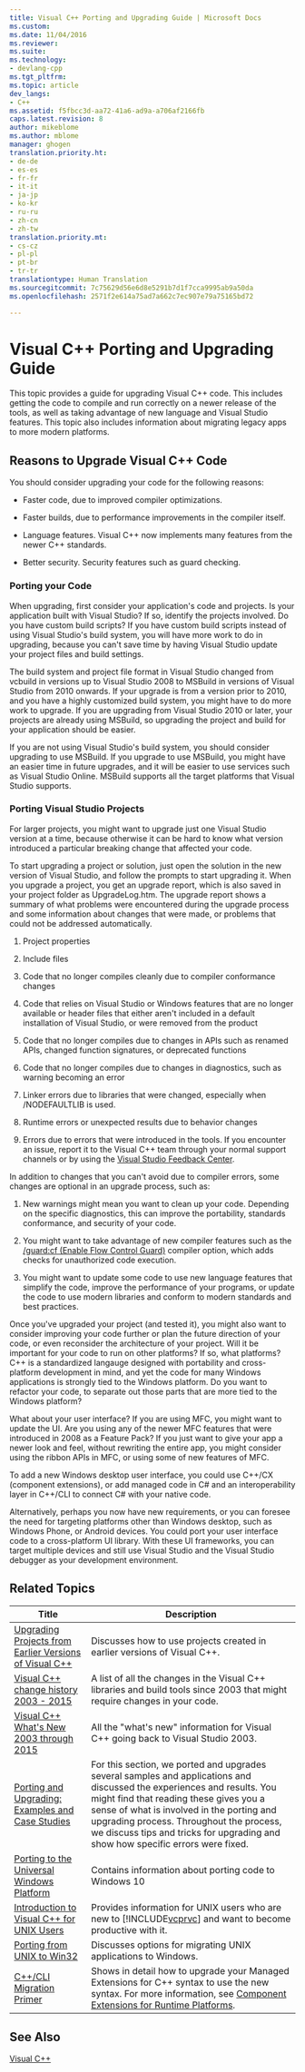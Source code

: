 ```yaml
---
title: Visual C++ Porting and Upgrading Guide | Microsoft Docs
ms.custom: 
ms.date: 11/04/2016
ms.reviewer: 
ms.suite: 
ms.technology:
- devlang-cpp
ms.tgt_pltfrm: 
ms.topic: article
dev_langs:
- C++
ms.assetid: f5fbcc3d-aa72-41a6-ad9a-a706af2166fb
caps.latest.revision: 8
author: mikeblome
ms.author: mblome
manager: ghogen
translation.priority.ht:
- de-de
- es-es
- fr-fr
- it-it
- ja-jp
- ko-kr
- ru-ru
- zh-cn
- zh-tw
translation.priority.mt:
- cs-cz
- pl-pl
- pt-br
- tr-tr
translationtype: Human Translation
ms.sourcegitcommit: 7c75629d56e6d8e5291b7d1f7cca9995ab9a50da
ms.openlocfilehash: 2571f2e614a75ad7a662c7ec907e79a75165bd72

---
```

# Visual C++ Porting and Upgrading Guide
This topic provides a guide for upgrading Visual C++ code. This includes getting the code to compile and run correctly on a newer release of the tools, as well as taking advantage of new language and Visual Studio features. This topic also includes information about migrating legacy apps to more modern platforms.  
  
## Reasons to Upgrade Visual C++ Code  
 You should consider upgrading your code for the following reasons:  
  
-   Faster code, due to improved compiler optimizations.  
  
-   Faster builds, due to performance improvements in the compiler itself.  
  
-   Language features. Visual C++ now implements many features from the newer C++ standards.  
  
-   Better security. Security features such as guard checking.  
  
### Porting your Code  
 When upgrading, first consider your application's code and projects. Is your application built with Visual Studio?  If so, identify the projects involved.  Do you have custom build scripts?  If you have custom build scripts instead of using Visual Studio's build system, you will have more work to do in upgrading, because you can't save time by having Visual Studio update your project files and build settings.  
  
 The build system and project file format in Visual Studio changed from vcbuild in versions up to Visual Studio 2008 to MSBuild in versions of Visual Studio from 2010 onwards. If your upgrade is from a version prior to 2010, and you have a highly customized build system, you might have to do more work to upgrade.  If you are upgrading from Visual Studio 2010 or later, your projects are already using MSBuild, so upgrading the project and build for your application should be easier.  
  
 If you are not using Visual Studio's build system, you should consider upgrading to use MSBuild. If you upgrade to use MSBuild, you might have an easier time in future upgrades, and it will be easier to use services such as Visual Studio Online. MSBuild supports all the target platforms that Visual Studio supports.  
  
### Porting Visual Studio Projects  
 For larger projects, you might want to upgrade just one Visual Studio version at a time, because otherwise it can be hard to know what version introduced a particular breaking change that affected your code.  
  
 To start upgrading a project or solution, just open the solution in the new version of Visual Studio, and follow the prompts to start upgrading it.  When you upgrade a project, you get an upgrade report, which is also saved in your project folder as UpgradeLog.htm. The upgrade report shows a summary of what problems were encountered during the upgrade process and some information about changes that were made, or problems that could not be addressed automatically.  
  
1.  Project properties  
  
2.  Include files  
  
3.  Code that no longer compiles cleanly due to compiler conformance changes  
  
4.  Code that relies on Visual Studio or Windows features that are no longer available or header files that either aren't included in a default installation of Visual Studio, or were removed from the product  
  
5.  Code that no longer compiles due to changes in APIs such as renamed APIs, changed function signatures, or deprecated functions  
  
6.  Code that no longer compiles due to changes in diagnostics, such as warning becoming an error  
  
7.  Linker errors due to libraries that were changed, especially when /NODEFAULTLIB is used.  
  
8.  Runtime errors or unexpected results due to behavior changes  
  
9. Errors due to errors that were introduced in the tools. If you encounter an issue, report it to the Visual C++ team through your normal support channels or by using the [Visual Studio Feedback Center](http://connect.microsoft.com/VisualStudio/Feedback).  
  
 In addition to changes that you can't avoid due to compiler errors, some changes are optional in an upgrade process, such as:  
  
1.  New warnings might mean you want to clean up your code. Depending on the specific diagnostics, this can improve the portability, standards conformance, and security of your code.  
  
2.  You might want to take advantage of new compiler features such as the [/guard:cf (Enable Flow Control Guard)](../build/reference/guard-enable-control-flow-guard.md) compiler option, which adds checks for unauthorized code execution.  
  
3.  You might want to update some code to use new language features that simplify the code, improve the performance of your programs, or update the code to use modern libraries and conform to modern standards and best practices.  
  
 Once you've upgraded your project (and tested it), you might also want to consider improving your code further or plan the future direction of your code, or even reconsider the architecture of your project. Will it be important for your code to run on other platforms?  If so, what platforms?  C++ is a standardized langauge designed with portability and cross-platform development in mind, and yet the code for many Windows applications is strongly tied to the Windows platform. Do you want to refactor your code, to separate out those parts that are more tied to the Windows platform?  
  
 What about your user interface?  If you are using MFC, you might want to update the UI.  Are you using any of the newer MFC features that were introduced in 2008 as a Feature Pack?  If you just want to give your app a newer look and feel, without rewriting the entire app, you might consider using the ribbon APIs in MFC, or using some of new features of MFC.  
  
 To add a new Windows desktop user interface, you could use C++/CX (component extensions), or add managed code in C# and an interoperability layer in C++/CLI to connect C# with your native code.  
  
 Alternatively, perhaps you now have new requirements, or you can foresee the need for targeting platforms other than Windows desktop, such as Windows Phone, or Android devices. You could port your user interface code to a cross-platform UI library. With these UI frameworks, you can target multiple devices and still use Visual Studio  and the Visual Studio debugger as your development environment.  
  
## Related Topics  
  
|Title|Description|  
|-----------|-----------------|  
|[Upgrading Projects from Earlier Versions of Visual C++](../porting/upgrading-projects-from-earlier-versions-of-visual-cpp.md)|Discusses how to use projects created in earlier versions of Visual C++.|  
|[Visual C++ change history 2003 - 2015](../porting/visual-cpp-change-history-2003-2015.md)|A list of all the changes in the Visual C++ libraries and build tools since 2003 that might require changes in your code.|  
|[Visual C++ What's New 2003 through 2015](../porting/visual-cpp-what-s-new-2003-through-2015.md)|All the "what's new" information for Visual C++ going back to Visual Studio 2003.|  
|[Porting and Upgrading: Examples and Case Studies](../porting/porting-and-upgrading-examples-and-case-studies.md)|For this section, we ported and upgrades several samples and applications and discussed the experiences and results. You might find that reading these gives you a sense of what is involved in the porting and upgrading process. Throughout the process, we discuss tips and tricks for upgrading and show how specific errors were fixed.|  
|[Porting to the Universal Windows Platform](../porting/porting-to-the-universal-windows-platform-cpp.md)|Contains information about porting code to Windows 10|  
|[Introduction to Visual C++ for UNIX Users](../porting/introduction-to-visual-cpp-for-unix-users.md)|Provides information for UNIX users who are new to [!INCLUDE[vcprvc](../build/includes/vcprvc_md.md)] and want to become productive with it.|  
|[Porting from UNIX to Win32](../porting/porting-from-unix-to-win32.md)|Discusses options for migrating UNIX applications to Windows.|  
|[C++/CLI Migration Primer](../dotnet/cpp-cli-migration-primer.md)|Shows in detail how to upgrade your Managed Extensions for C++ syntax to use the new syntax. For more information, see [Component Extensions for Runtime Platforms](../windows/component-extensions-for-runtime-platforms.md).|  
  
## See Also  
 [Visual C++](../visual-cpp-in-visual-studio.md)


<!--HONumber=Jan17_HO1-->



